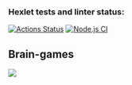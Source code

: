 ### Hexlet tests and linter status:
[![Actions Status](https://github.com/usernaimandrey/frontend-project-lvl1/workflows/hexlet-check/badge.svg)](https://github.com/usernaimandrey/frontend-project-lvl1/actions)
[![Node.js CI](https://github.com/usernaimandrey/frontend-project-lvl1/actions/workflows/node.js.yml/badge.svg)](https://github.com/usernaimandrey/frontend-project-lvl1/actions/workflows/node.js.yml)
## **Brain-games**
<a href="https://codeclimate.com/github/usernaimandrey/frontend-project-lvl1/maintainability"><img src="https://api.codeclimate.com/v1/badges/96bd2726f3fc9b72a08b/maintainability" /></a>

